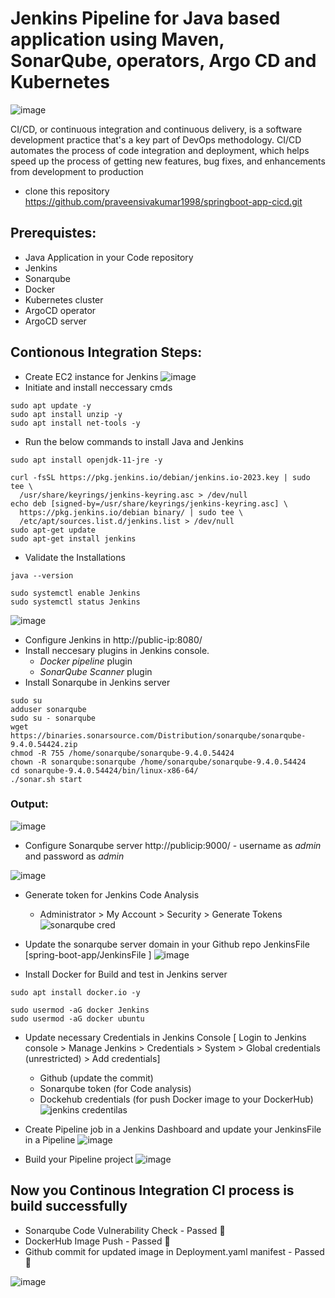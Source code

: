 # Jenkins Pipeline for Java based application using Maven, SonarQube, operators, Argo CD and Kubernetes
![image](https://github.com/praveensivakumar1998/springboot-app-cicd/assets/108512714/8e16f73e-1c8b-4c3f-b7e0-87e8c09d208a)


CI/CD, or continuous integration and continuous delivery, is a software development practice that's a key part of DevOps methodology. CI/CD automates the process of code integration and deployment, which helps speed up the process of getting new features, bug fixes, and enhancements from development to production

- clone this repository https://github.com/praveensivakumar1998/springboot-app-cicd.git

## Prerequistes:
* Java Application in your Code repository
* Jenkins
* Sonarqube
* Docker
* Kubernetes cluster
* ArgoCD operator
* ArgoCD server

## Contionous Integration Steps:
* Create EC2 instance for Jenkins
  ![image](https://github.com/praveensivakumar1998/springboot-app-cicd/assets/108512714/c054578d-a751-46e8-a5a2-c6c3b40f69ca)
* Initiate and install neccessary cmds
```
sudo apt update -y
sudo apt install unzip -y
sudo apt install net-tools -y
```
* Run the below commands to install Java and Jenkins
```
sudo apt install openjdk-11-jre -y

curl -fsSL https://pkg.jenkins.io/debian/jenkins.io-2023.key | sudo tee \
  /usr/share/keyrings/jenkins-keyring.asc > /dev/null
echo deb [signed-by=/usr/share/keyrings/jenkins-keyring.asc] \
  https://pkg.jenkins.io/debian binary/ | sudo tee \
  /etc/apt/sources.list.d/jenkins.list > /dev/null
sudo apt-get update
sudo apt-get install jenkins
```
* Validate the Installations
```
java --version
```
```
sudo systemctl enable Jenkins
sudo systemctl status Jenkins
```
![image](https://github.com/praveensivakumar1998/springboot-app-cicd/assets/108512714/cf5c1694-5023-47dd-8c14-b7bba08e7d08)

* Configure Jenkins in http://public-ip:8080/
* Install neccesary plugins in Jenkins console.
  * *Docker pipeline* plugin
  * *SonarQube Scanner* plugin
* Install Sonarqube in Jenkins server
```
sudo su 
adduser sonarqube
sudo su - sonarqube
wget https://binaries.sonarsource.com/Distribution/sonarqube/sonarqube-9.4.0.54424.zip
chmod -R 755 /home/sonarqube/sonarqube-9.4.0.54424
chown -R sonarqube:sonarqube /home/sonarqube/sonarqube-9.4.0.54424
cd sonarqube-9.4.0.54424/bin/linux-x86-64/
./sonar.sh start
```
### Output:
![image](https://github.com/praveensivakumar1998/springboot-app-cicd/assets/108512714/54472d8c-022e-4beb-b6d8-9f80a15e71d4)

* Configure Sonarqube server http://publicip:9000/ - username as *admin* and password as *admin*

![image](https://github.com/praveensivakumar1998/springboot-app-cicd/assets/108512714/a7b0b23c-6f8c-41fc-955d-44d7477d8fd2)
* Generate token for Jenkins Code Analysis
    * Administrator > My Account > Security > Generate Tokens
    ![sonarqube cred](https://github.com/praveensivakumar1998/springboot-app-cicd/assets/108512714/55a6b409-c4ab-4c5d-8d16-b95ed4c688bb)
* Update the sonarqube server domain in your Github repo JenkinsFile [spring-boot-app/JenkinsFile ]
![image](https://github.com/praveensivakumar1998/springboot-app-cicd/assets/108512714/af116414-b73e-4514-8cfc-16a1569c3c9f)


* Install Docker for Build and test in Jenkins server
```
sudo apt install docker.io -y

sudo usermod -aG docker Jenkins
sudo usermod -aG docker ubuntu
```
* Update necessary Credentials in Jenkins Console [ Login to Jenkins console > Manage Jenkins > Credentials > System > Global credentials (unrestricted) > Add credentials]
  * Github (update the commit)
  * Sonarqube token (for Code analysis)
  * Dockehub credentials (for push Docker image to your DockerHub)
  ![jenkins credentilas](https://github.com/praveensivakumar1998/springboot-app-cicd/assets/108512714/9faded5e-d1ac-42d5-bc02-216600f2d48f)

* Create Pipeline job in a Jenkins Dashboard and update your JenkinsFile in a Pipeline
  ![image](https://github.com/praveensivakumar1998/springboot-app-cicd/assets/108512714/61bf7e7d-6ffd-48d9-addb-2c9809c7237c)
  
* Build your Pipeline project
  ![image](https://github.com/praveensivakumar1998/springboot-app-cicd/assets/108512714/e59df827-da13-43a0-83e8-78183bce808c)
## Now you Continous Integration CI process is build successfully 
   -  Sonarqube Code Vulnerability Check - Passed :tada:
   -  DockerHub Image Push - Passed :tada:
   -  Github commit for updated image in Deployment.yaml manifest - Passed :tada:

  ![image](https://github.com/praveensivakumar1998/springboot-app-cicd/assets/108512714/1fd89ed7-0377-4d61-a42b-41fd393c81d4)



